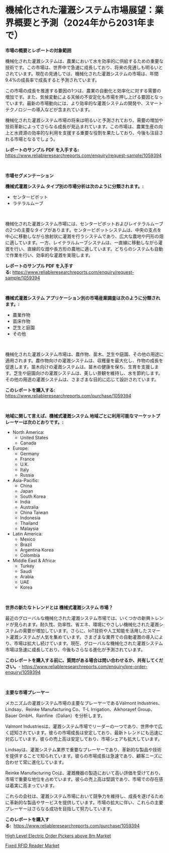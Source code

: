 <p><h1>機械化された灌漑システム市場展望：業界概要と予測（2024年から2031年まで）</h1></p><p><strong>市場の概要とレポートの対象範囲</strong></p>
<p><p>機械化された灌漑システムは、農業において水を効率的に供給するための重要な技術です。この市場は、世界中で急速に成長しており、将来の見通しも明るいとされています。現在の見通しでは、機械化された灌漑システムの市場は、年間9.4%の成長率で成長すると予測されています。</p><p>この市場の成長を推進する要因の1つは、農業の自動化と効率化に対する需要の増加です。また、気候変動による天候の不安定化も市場を押し上げる要因となっています。最新の市場動向には、より効率的な灌漑システムの開発や、スマートテクノロジーの導入などが含まれています。</p><p>機械化された灌漑システム市場の将来は明るいと予測されており、需要の増加や技術革新によってさらなる成長が見込まれています。この市場は、農業生産の向上と水資源の効率的な利用を支援する重要な役割を果たしており、今後も注目される市場となるでしょう。</p></p>
<p><strong>レポートのサンプル PDF を入手する:</strong> <a href="https://www.reliableresearchreports.com/enquiry/request-sample/1059394">https://www.reliableresearchreports.com/enquiry/request-sample/1059394</a></p>
<p>&nbsp;</p>
<p><strong>市場セグメンテーション</strong></p>
<p><strong>機械式灌漑システム タイプ別の市場分析は次のように分類されます。:</strong></p>
<p><ul><li>センターピボット</li><li>ラテラルムーブ</li></ul></p>
<p>&nbsp;</p>
<p><p>機械化された灌漑システム市場には、センターピボットおよびレイテラルムーブの2つの主要なタイプがあります。センターピボットシステムは、中央の支点を中心に移動しながら放射状に灌漑を行うシステムであり、広大な農地や円形の畑に適しています。一方、レイテラルムーブシステムは、一直線に移動しながら灌漑を行い、直線的な畑や長方形の農地に適しています。どちらのシステムも自動で作業を行い、効率的な灌漑を実現します。</p></p>
<p><strong>レポートのサンプル PDF を入手する:</strong>&nbsp;<a href="https://www.reliableresearchreports.com/enquiry/request-sample/1059394">https://www.reliableresearchreports.com/enquiry/request-sample/1059394</a></p>
<p>&nbsp;</p>
<p><strong> 機械式灌漑システム アプリケーション別の市場産業調査は次のように分類されます。:</strong></p>
<p><ul><li>農業作物</li><li>苗床作物</li><li>芝生と庭園</li><li>その他</li></ul></p>
<p>&nbsp;</p>
<p><p>機械化された灌漑システム市場は、農作物、苗木、芝生や庭園、その他の用途に適用されます。農作物向けの灌漑システムは、収穫量を最大化し、作物の成長を促進します。苗木向けの灌漑システムは、苗木の健康を保ち、生育を支援します。芝生や庭園向けの灌漑システムは、美しい景観を維持し、水を節約します。その他の用途の灌漑システムは、さまざまな目的に応じて設計されています。</p></p>
<p><strong>このレポートを購入する:</strong>&nbsp; <a href="https://www.reliableresearchreports.com/purchase/1059394">https://www.reliableresearchreports.com/purchase/1059394</a></p>
<p>&nbsp;</p>
<p><strong>地域に関して言えば、機械式灌漑システム 地域ごとに利用可能なマーケットプレーヤーは次のとおりです。:</strong></p>
<p><ul>
    <li>
        North America:
        <ul>
            <li>United States</li>
            <li>Canada</li>
        </ul>
    </li>
    <li>
        Europe:
        <ul>
            <li>Germany</li>
            <li>France</li>
            <li>U.K.</li>
            <li>Italy</li>
            <li>Russia</li>
        </ul>
    </li>
    <li>
        Asia-Pacific:
        <ul>
            <li>China</li>
            <li>Japan</li>
            <li>South Korea</li>
            <li>India</li>
            <li>Australia</li>
            <li>China Taiwan</li>
            <li>Indonesia</li>
            <li>Thailand</li>
            <li>Malaysia</li>
        </ul>
    </li>
    <li>
        Latin America:
        <ul>
            <li>Mexico</li>
            <li>Brazil</li>
            <li>Argentina Korea</li>
            <li>Colombia</li>
        </ul>
    </li>
    <li>
        Middle East & Africa:
        <ul>
            <li>Turkey</li>
            <li>Saudi</li>
            <li>Arabia</li>
            <li>UAE</li>
            <li>Korea</li>
        </ul>
    </li>
    </ul></p>
<p>&nbsp;</p>
<p><strong>世界の新たなトレンドとは 機械式灌漑システム 市場？</strong></p>
<p><p>最近のグローバルな機械化された灌漑システム市場では、いくつかの新興トレンドが見られます。耐久性、効率性、省エネ、環境にやさしい機械化された灌漑システムの需要が増加しています。さらに、IoT技術や人工知能を活用したスマート灌漑システムが人気を集めています。さまざまな業界での自動灌漑の導入により、市場は拡大し続けています。現在、グローバルな機械化された灌漑システム市場は急速に成長しており、今後もさらなる進化が予測されています。</p></p>
<p><strong>このレポートを購入する前に、質問がある場合は問い合わせるか、共有してください。</strong>- <a href="https://www.reliableresearchreports.com/enquiry/pre-order-enquiry/1059394">https://www.reliableresearchreports.com/enquiry/pre-order-enquiry/1059394</a></p>
<p>&nbsp;</p>
<p><strong>主要な市場プレーヤー</strong></p>
<p><p>メカニズムの灌漑システム市場の主要なプレーヤーであるValmont Industries、Lindsay、Reinke Manufacturing Co、T-L Irrigation、Alkhorayef Group、Bauer GmbH、Rainfine（Dalian）を分析します。 </p><p>Valmont Industriesは、灌漑システム市場でリーダーの一つであり、世界中で広く認知されています。彼らの市場成長は安定しており、最新トレンドにも迅速に対応しています。彼らの売上高は安定しており、市場シェアも拡大しています。 </p><p>Lindsayは、灌漑システム業界で重要なプレーヤーであり、革新的な製品や技術を提供することで知られています。彼らの市場成長は急速であり、顧客ニーズに合わせて常に進化しています。 </p><p>Reinke Manufacturing Coは、灌漑機器の製造において高い評価を受けており、市場で重要な地位を占めています。彼らの売上高は堅調であり、市場での存在感は着実に高まっています。 </p><p>これらの会社は、灌漑システム市場において競争力を維持し、成長を遂げるために革新的な製品やサービスを提供しています。市場の拡大に伴い、これらの主要プレーヤーはさらなる成功を目指して努力しています。</p></p>
<p><strong>このレポートを購入する:</strong>&nbsp;&nbsp;<a href="https://www.reliableresearchreports.com/purchase/1059394">https://www.reliableresearchreports.com/purchase/1059394</a></p>
<p><p><a href="https://gratis-rainforest-2ca.notion.site/High-Level-Electric-Order-Pickers-above-8m-Market-Dynamics-2024-2031-Also-about-Its-Market-Trends--ae4e3af4a6264508afa72c0d921fb873">High Level Electric Order Pickers above 8m Market</a></p><p><a href="https://metal-farmhouse-e95.notion.site/Fixed-RFID-Reader-Market-Size-Focuses-on-Market-Dynamics-In-Depth-Analysis-and-Future-Projections-o-3a2d8897b0c7435486561f2d914cfedb">Fixed RFID Reader Market</a></p></p>